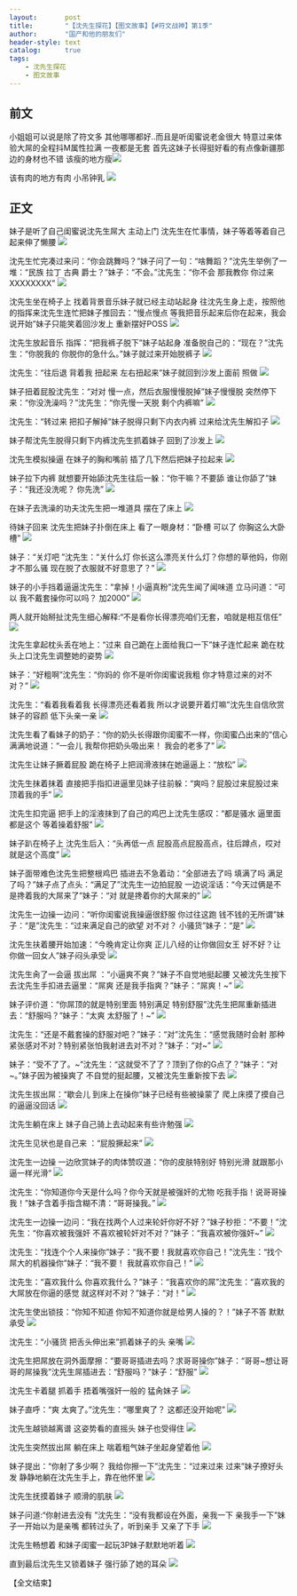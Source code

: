 ```yaml
---
layout:       post
title:        "【沈先生探花】【图文故事】【#符文战神】第1季"
author:       "国产和他的朋友们"
header-style: text
catalog:      true
tags:
    - 沈先生探花
    - 图文故事
---
```


## 前文

小姐姐可以说是除了符文多 其他哪哪都好..而且是听闺蜜说老金很大 特意过来体验大屌的全程抖M属性拉满 一夜都是无套 
首先这妹子长得挺好看的有点像新疆那边的身材也不错 该瘦的地方瘦![](https://tju.7pzzv.us/tupian/forum/202502/24/211530wl7llsxtsspnlj7u.gif)

该有肉的地方有肉 小吊钟乳 ![](https://tju.7pzzv.us/tupian/forum/202502/24/211234jrfevqlf8r363qz5.gif)

## 正文

妹子是听了自己闺蜜说沈先生屌大 主动上门 沈先生在忙事情，妹子等着等着自己起来伸了懒腰
![](https://tju.7pzzv.us/tupian/forum/202503/12/232854mol6g1ag68ndazmg.gif)

沈先生忙完凑过来问：“你会跳舞吗？”妹子问了一句：“啥舞蹈？”沈先生举例了一堆：“民族 拉丁 古典 爵士？”妹子：“不会。”沈先生：“你不会 那我教你 你过来XXXXXXXX”
![](https://tju.7pzzv.us/tupian/forum/202503/12/232910gharmhr22llwrymh.gif)

沈先生坐在椅子上 找着背景音乐妹子就已经主动站起身 往沈先生身上走，按照他的指挥来沈先生连忙把妹子推回去：“慢点慢点 等我把音乐起来后你在起来，我会说开始”妹子只能笑着回沙发上 重新摆好POSS
![](https://tju.7pzzv.us/tupian/forum/202503/12/232923vmw1b18pka81dma8.gif)

沈先生放起音乐 指挥：“把我裤子脱下”妹子站起身 准备脱自己的：“现在？”沈先生：“你脱我的 你脱你的急什么。”妹子就过来开始脱裤子
![](https://tju.7pzzv.us/tupian/forum/202503/12/232942bogu37ujgfojtbrt.gif)

沈先生：“往后退 背着我 扭起来 左右扭起来”妹子就回到沙发上面前 照做
![](https://tju.7pzzv.us/tupian/forum/202503/12/233017j8anr98uughrs0x1.gif)

妹子扭着屁股沈先生：“对对 慢一点，然后衣服慢慢脱掉”妹子慢慢脱 突然停下来：“你没洗澡吗？”沈先生：“你先慢一天脱 剩个内裤嘛”
![](https://tju.7pzzv.us/tupian/forum/202503/12/233040yufd6ku1ereqkzq0.gif)

沈先生：“转过来 把扣子解掉”妹子脱得只剩下内衣内裤 过来给沈先生解扣子
![](https://tju.7pzzv.us/tupian/forum/202503/12/233057kmmpplj4m9om5s9m.gif)

妹子帮沈先生脱得只剩下内裤沈先生抓着妹子 回到了沙发上
![](https://tju.7pzzv.us/tupian/forum/202503/12/233112vpmb0npqp3bppi93.gif)

沈先生模拟操逼 在妹子的胸和嘴前 插了几下然后把妹子拉起来
![](https://tju.7pzzv.us/tupian/forum/202503/12/233128rzi6i0j4g6u6bqi6.gif)

妹子拉下内裤 就想要开始舔沈先生往后一躲：“你干嘛？不要舔 谁让你舔了”妹子：“我还没洗呢？ 你先洗”
![](https://tju.7pzzv.us/tupian/forum/202503/12/233142x8zhzssztm88800c.gif)

在妹子去洗澡的功夫沈先生把一堆道具 摆在了床上
![](https://tju.7pzzv.us/tupian/forum/202503/12/233202o4zyd2fqwtwx22zq.gif)

待妹子回来 沈先生把妹子扑倒在床上 看了一眼身材：“卧槽 可以了 你胸这么大卧槽”
![](https://tju.7pzzv.us/tupian/forum/202503/12/233215fizix9l88hhk8e9c.gif)

妹子：“关灯吧 ”沈先生：“关什么灯 你长这么漂亮关什么灯？你想的草他妈，你刚才不那么骚 现在脱了衣服就不好意思了？”
![](https://tju.7pzzv.us/tupian/forum/202503/12/233234jyy7nk7fz9pdnhrk.gif)

妹子的小手挡着逼逼沈先生：“拿掉！小逼真粉”沈先生闻了闻味道 立马问道：“可以 我不戴套操你可以吗？ 加2000”
![](https://tju.7pzzv.us/tupian/forum/202503/12/233251yxvns43tfu7fni4p.gif)

两人就开始掰扯沈先生细心解释:“不是看你长得漂亮咱们无套，咱就是相互信任”
![](https://tju.7pzzv.us/tupian/forum/202503/12/233307d9qhq99wbd9911ch.gif)

沈先生拿起枕头丢在地上：“过来 自己跪在上面给我口一下”妹子连忙起来 跪在枕头上口沈先生调整她的姿势
![](https://tju.7pzzv.us/tupian/forum/202503/12/233322rn9qh3jv5ovfc99v.gif)

妹子：“好粗啊”沈先生：“你妈的 你不是听你闺蜜说我粗 你才特意过来的对不对？”
![](https://tju.7pzzv.us/tupian/forum/202503/12/233341ltkc7bc9691uzk0c.gif)

沈先生：“看着我看着我 长得漂亮还看着我 所以才说要开着灯嘛”沈先生自信欣赏妹子的容颜 低下头亲一亲
![](https://tju.7pzzv.us/tupian/forum/202503/12/233400idete7rcxchxrwxm.gif)

沈先生看了看妹子的奶子：“你的奶头长得跟你闺蜜不一样，你闺蜜凸出来的”信心满满地说道：“一会儿 我帮你把奶头吸出来！ 我会的老多了”
![](https://tju.7pzzv.us/tupian/forum/202503/12/233416r0gv0829m2bh0656.gif)

沈先生让妹子撅着屁股 跪在椅子上把润滑液抹在她逼逼上：“放松”
![](https://tju.7pzzv.us/tupian/forum/202503/12/233432bnxwr88hrrflrhgr.gif)

沈先生抹着抹着 直接把手指扣进逼里见妹子往前躲：“爽吗？屁股过来屁股过来 顶着我的手”
![](https://tju.7pzzv.us/tupian/forum/202503/12/233451t6uizcr6er6m40um.gif)

沈先生扣完逼 把手上的淫液抹到了自己的鸡巴上沈先生感叹：“都是骚水 逼里面都是这个 等着操着舒服”
![](https://tju.7pzzv.us/tupian/forum/202503/12/233508djmyqi5moy5uqfaq.gif)

妹子趴在椅子上 沈先生后入：“头再低一点 屁股高点屁股高点，往后蹲点，哎对 就是这个高度”
![](https://tju.7pzzv.us/tupian/forum/202503/12/233527rgexko3w7lawdoik.gif)

妹子面带难色沈先生把整根鸡巴 插进去不急着动：“全部进去了吗 填满了吗 满足了吗？”妹子点了点头：“满足了”沈先生一边拍屁股 一边说淫话：“今天过俩是不是搀着我的大屌来了”妹子：“对 就是搀着你的大屌来的”
![](https://tju.7pzzv.us/tupian/forum/202503/12/233544b8yh5ei0tkkwhk8k.gif)

沈先生一边操一边问：“听你闺蜜说我操逼很舒服 你过往这跑 钱不钱的无所谓”妹子：“是”沈先生：“过来满足自己的欲望 对不对？ 小骚货”妹子：“是”
![](https://tju.7pzzv.us/tupian/forum/202503/12/233559kpb5u2wzyy5wpymr.gif)

沈先生扶着腰开始加速：“今晚肯定让你爽 正儿八经的让你做回女王 好不好？让你做一回女人”妹子闷头承受
![](https://tju.7pzzv.us/tupian/forum/202503/12/233616d0srkedbpaekqafa.gif)

沈先生肏了一会逼 拔出屌 ：“小逼爽不爽？”妹子不自觉地挺起腰 又被沈先生按下去沈先生手扣进去逼里：“屌爽 还是我手指爽？”妹子：“屌爽！~” 
![](https://tju.7pzzv.us/tupian/forum/202503/12/233632te6g8455zkeyrbr9.gif)

妹子评价道：“你屌顶的就是特别里面 特别满足 特别舒服”沈先生把屌重新插进去：“舒服吗？”妹子：“太爽 太舒服了！~”
![](https://tju.7pzzv.us/tupian/forum/202503/12/233647p6eayw6o43a2ve24.gif)

沈先生：“还是不戴套操的舒服对吧？”妹子：“对”沈先生：“感觉我随时会射 那种紧张感对不对？特别紧张怕我射进去对不对？”妹子：“对~”
![](https://tju.7pzzv.us/tupian/forum/202503/12/233704liqquqy3q7hx7zyl.gif)

妹子：“受不了了。~”沈先生：“这就受不了了？顶到了你的G点了？”妹子：“对~。”妹子因为被操爽了 不自觉的挺起腰，又被沈先生重新按下去
![](https://tju.7pzzv.us/tupian/forum/202503/12/233720lvhmva6l3m8p6a8h.gif)

沈先生拔出屌：“歇会儿 到床上在操你”妹子已经有些被操蒙了 爬上床摸了摸自己的逼逼没回话
![](https://tju.7pzzv.us/tupian/forum/202503/12/233741hee8awx2woajche8.gif)

沈先生躺在床上 妹子自己骑上去动起来有些许勉强
![](https://tju.7pzzv.us/tupian/forum/202503/12/233757acpjjcdq6dzpb25j.gif)

沈先生见状也是自己来 ：“屁股撅起来”
![](https://tju.7pzzv.us/tupian/forum/202503/12/233816nwo7alnxlxovn7z2.gif)

沈先生一边操 一边欣赏妹子的肉体赞叹道：“你的皮肤特别好 特别光滑 就跟那小逼一样光滑”
![](https://tju.7pzzv.us/tupian/forum/202503/12/233832u1zj7f5a7bbev7nc.gif)

沈先生：“你知道你今天是什么吗？你今天就是被强奸的尤物 吃我手指！说哥哥操我！”妹子含着手指含糊不清：“哥哥操我。”
![](https://tju.7pzzv.us/tupian/forum/202503/12/233849aadryk8dybx0dabc.gif)

沈先生一边操一边问：“我在找两个人过来轮奸你好不好？”妹子秒拒：“不要！”沈先生：“你喜欢被我强奸 不喜欢被轮奸对不对？”妹子：“我喜欢被你强奸~”
![](https://tju.7pzzv.us/tupian/forum/202503/12/233905g0myztybymyhyzh0.gif)

沈先生：“找连个个人来操你”妹子：“我不要！我就喜欢你自己！”沈先生：“找个屌大的机器操你”妹子：“我不要！ 我就喜欢你自己！”
![](https://tju.7pzzv.us/tupian/forum/202503/12/233920em2fgl7fg6ft7f2h.gif)

沈先生：“喜欢我什么 你喜欢我什么？”妹子：“我喜欢你的屌”沈先生：“喜欢我的大屌放在你逼的感觉 就这样对不对？”妹子：“对！”
![](https://tju.7pzzv.us/tupian/forum/202503/12/233934awdqw40w90099vqk.gif)

沈先生使出锁技：“你知不知道 你知不知道你就是给男人操的？！”妹子不答 默默承受
![](https://tju.7pzzv.us/tupian/forum/202503/12/233948j9kdpp4dpdxladpp.gif)

沈先生：“小骚货 把舌头伸出来”抓着妹子的头 亲嘴
![](https://tju.7pzzv.us/tupian/forum/202503/12/234002ns0g7ly0g088si87.gif)

沈先生把屌放在洞外面摩擦：“要哥哥插进去吗？求哥哥操你”妹子：“哥哥~想让哥哥的屌操我”沈先生屌插进去：“舒服吗？”妹子：“舒服”
![](https://tju.7pzzv.us/tupian/forum/202503/12/234018pwho57qfhcaa7292.gif)

沈先生卡着腿 抓着手 捂着嘴强奸一般的 猛肏妹子
![](https://tju.7pzzv.us/tupian/forum/202503/12/234037ubsx7lul3ydy7dsq.gif)

妹子直呼：“爽 太爽了。”沈先生：“哪里爽了？ 这都还没开始呢”
![](https://tju.7pzzv.us/tupian/forum/202503/12/234058e40nq40q0ug54xyc.gif)

沈先生越锁越离谱 这姿势看的直摇头 妹子也受得住
![](https://tju.7pzzv.us/tupian/forum/202503/12/234116iszj0z39b51aee5r.gif)

沈先生突然拔出屌 躺在床上 喘着粗气妹子坐起身望着他
![](https://tju.7pzzv.us/tupian/forum/202503/12/234132z090p1cc0qwcxz0c.gif)

妹子提出：“你射了多少啊？ 我给你擦一下”沈先生：“过来过来 过来”妹子撩好头发 静静地躺在沈先生手上，靠在他怀里
![](https://tju.7pzzv.us/tupian/forum/202503/12/234149le0mwhzbyn05ii9q.gif)

沈先生抚摸着妹子 顺滑的肌肤
![](https://tju.7pzzv.us/tupian/forum/202503/12/234205qpicwz881pwrppwe.gif)

妹子问道:“你射进去没有 ”沈先生：“没有我都设在外面，亲我一下 亲我手一下”妹子一开始以为是亲嘴 都转过头了，听到亲手 又亲了下手
![](https://tju.7pzzv.us/tupian/forum/202503/12/234218ifdzdwqckaqqdgvj.gif)

沈先生畅想着 和妹子闺蜜一起玩3P妹子默默地听着
![](https://tju.7pzzv.us/tupian/forum/202503/12/234235tikp353xcs4isj65.gif)

直到最后沈先生又锁着妹子 强行舔了她的耳朵
![](https://tju.7pzzv.us/tupian/forum/202503/12/234249fl7zzrsvzbxasj24.gif)

【全文结束】